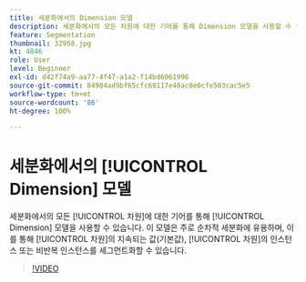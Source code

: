 ```yaml
---
title: 세분화에서의 Dimension 모델
description: 세분화에서의 모든 차원에 대한 기어를 통해 Dimension 모델을 사용할 수 있습니다. 이 모델은 주로 순차적 세분화에 유용하며, 이를 통해 차원의 지속되는 값(기본값), 차원의 인스턴스 또는 비반복 인스턴스를 세그먼트화할 수 있습니다.
feature: Segmentation
thumbnail: 32958.jpg
kt: 4846
role: User
level: Beginner
exl-id: d42f74a9-aa77-4f47-a1a2-f14bd6061996
source-git-commit: 84984ad9bf65cfc69117e40ac0e0cfe503cac5e5
workflow-type: tm+mt
source-wordcount: '86'
ht-degree: 100%

---
```


# 세분화에서의 [!UICONTROL Dimension] 모델

세분화에서의 모든 [!UICONTROL 차원]에 대한 기어를 통해 [!UICONTROL Dimension] 모델을 사용할 수 있습니다. 이 모델은 주로 순차적 세분화에 유용하며, 이를 통해 [!UICONTROL 차원]의 지속되는 값(기본값), [!UICONTROL 차원]의 인스턴스 또는 비반복 인스턴스를 세그먼트화할 수 있습니다.

>[!VIDEO](https://video.tv.adobe.com/v/32958/?quality=12&learn=on)
